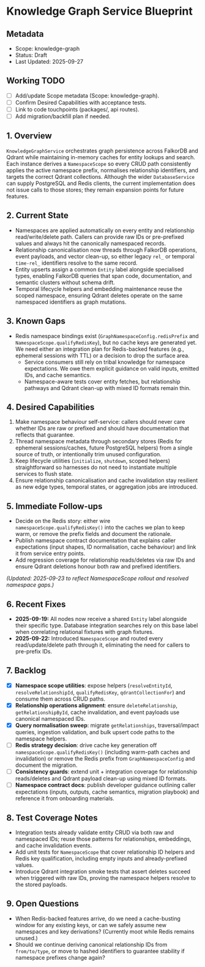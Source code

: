# Knowledge Graph Service Blueprint

## Metadata

- Scope: knowledge-graph
- Status: Draft
- Last Updated: 2025-09-27

## Working TODO

- [ ] Add/update Scope metadata (Scope: knowledge-graph).
- [ ] Confirm Desired Capabilities with acceptance tests.
- [ ] Link to code touchpoints (packages/, api routes).
- [ ] Add migration/backfill plan if needed.

## 1. Overview
`KnowledgeGraphService` orchestrates graph persistence across FalkorDB and Qdrant while maintaining in-memory caches for entity lookups and search. Each instance derives a `NamespaceScope` so every CRUD path consistently applies the active namespace prefix, normalises relationship identifiers, and targets the correct Qdrant collections. Although the wider `DatabaseService` can supply PostgreSQL and Redis clients, the current implementation does not issue calls to those stores; they remain expansion points for future features.

## 2. Current State
- Namespaces are applied automatically on every entity and relationship read/write/delete path. Callers can provide raw IDs or pre-prefixed values and always hit the canonically namespaced records.
- Relationship canonicalisation now threads through FalkorDB operations, event payloads, and vector clean-up, so either legacy `rel_` or temporal `time-rel_` identifiers resolve to the same record.
- Entity upserts assign a common `Entity` label alongside specialised types, enabling FalkorDB queries that span code, documentation, and semantic clusters without schema drift.
- Temporal lifecycle helpers and embedding maintenance reuse the scoped namespace, ensuring Qdrant deletes operate on the same namespaced identifiers as graph mutations.

## 3. Known Gaps
- Redis namespace bindings exist (`GraphNamespaceConfig.redisPrefix` and `NamespaceScope.qualifyRedisKey`), but no cache keys are generated yet. We need either an integration plan for Redis-backed features (e.g., ephemeral sessions with TTL) or a decision to drop the surface area.
  - Service consumers still rely on tribal knowledge for namespace expectations. We owe them explicit guidance on valid inputs, emitted IDs, and cache semantics.
  - Namespace-aware tests cover entity fetches, but relationship pathways and Qdrant clean-up with mixed ID formats remain thin.

## 4. Desired Capabilities
1. Make namespace behaviour self-service: callers should never care whether IDs are raw or prefixed and should have documentation that reflects that guarantee.
2. Thread namespace metadata through secondary stores (Redis for ephemeral sessions/caches, future PostgreSQL helpers) from a single source of truth, or intentionally trim unused configuration.
  3. Keep lifecycle utilities (`initialize`, `shutdown`, scoped helpers) straightforward so harnesses do not need to instantiate multiple services to flush state.
  4. Ensure relationship canonicalisation and cache invalidation stay resilient as new edge types, temporal states, or aggregation jobs are introduced.

## 5. Immediate Follow-ups
- Decide on the Redis story: either wire `namespaceScope.qualifyRedisKey()` into the caches we plan to keep warm, or remove the prefix fields and document the rationale.
- Publish namespace contract documentation that explains caller expectations (input shapes, ID normalisation, cache behaviour) and link it from service entry points.
- Add regression coverage for relationship reads/deletes via raw IDs and ensure Qdrant deletions honour both raw and prefixed identifiers.

_(Updated: 2025-09-23 to reflect NamespaceScope rollout and resolved namespace gaps.)_

## 6. Recent Fixes
- **2025-09-19:** All nodes now receive a shared `Entity` label alongside their specific type. Database integration searches rely on this base label when correlating relational fixtures with graph fixtures.
- **2025-09-22:** Introduced `NamespaceScope` and routed every read/update/delete path through it, eliminating the need for callers to pre-prefix IDs.

## 7. Backlog
- [x] **Namespace scope utilities**: expose helpers (`resolveEntityId`, `resolveRelationshipId`, `qualifyRedisKey`, `qdrantCollectionFor`) and consume them across CRUD paths.
- [x] **Relationship operations alignment**: ensure `deleteRelationship`, `getRelationshipById`, cache invalidation, and event payloads use canonical namespaced IDs.
- [x] **Query normalisation sweep**: migrate `getRelationships`, traversal/impact queries, ingestion validation, and bulk upsert code paths to the namespace helpers.
- [ ] **Redis strategy decision**: drive cache key generation off `namespaceScope.qualifyRedisKey()` (including warm-path caches and invalidation) or remove the Redis prefix from `GraphNamespaceConfig` and document the migration.
- [ ] **Consistency guards**: extend unit + integration coverage for relationship reads/deletes and Qdrant payload clean-up using mixed ID formats.
- [ ] **Namespace contract docs**: publish developer guidance outlining caller expectations (inputs, outputs, cache semantics, migration playbook) and reference it from onboarding materials.

## 8. Test Coverage Notes
- Integration tests already validate entity CRUD via both raw and namespaced IDs; reuse those patterns for relationships, embeddings, and cache invalidation events.
- Add unit tests for `NamespaceScope` that cover relationship ID helpers and Redis key qualification, including empty inputs and already-prefixed values.
- Introduce Qdrant integration smoke tests that assert deletes succeed when triggered with raw IDs, proving the namespace helpers resolve to the stored payloads.

## 9. Open Questions
- When Redis-backed features arrive, do we need a cache-busting window for any existing keys, or can we safely assume new namespaces and key derivations? (Currently moot while Redis remains unused.)
- Should we continue deriving canonical relationship IDs from `from/to/type`, or move to hashed identifiers to guarantee stability if namespace prefixes change again?
